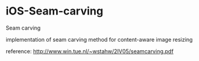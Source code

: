 iOS-Seam-carving
================

Seam carving

implementation of seam carving method for content-aware image resizing

reference:
http://www.win.tue.nl/~wstahw/2IV05/seamcarving.pdf
